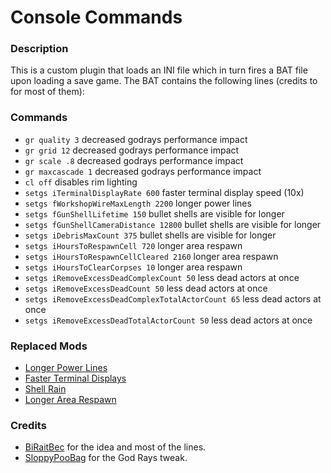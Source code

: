 # Console Commands

### Description

This is a custom plugin that loads an INI file which in turn fires a BAT file upon loading a save game. The BAT contains the following lines (credits to  for most of them):

### Commands

- `gr quality 3` decreased godrays performance impact
- `gr grid 12` decreased godrays performance impact
- `gr scale .8` decreased godrays performance impact
- `gr maxcascade 1` decreased godrays performance impact
- `cl off` disables rim lighting
- `setgs iTerminalDisplayRate 600` faster terminal display speed (10x)
- `setgs fWorkshopWireMaxLength 2200` longer power lines
- `setgs fGunShellLifetime 150` bullet shells are visible for longer
- `setgs fGunShellCameraDistance 12800` bullet shells are visible for longer
- `setgs iDebrisMaxCount 375` bullet shells are visible for longer
- `setgs iHoursToRespawnCell 720` longer area respawn
- `setgs iHoursToRespawnCellCleared 2160` longer area respawn
- `setgs iHoursToClearCorpses 10` longer area respawn
- `setgs iRemoveExcessDeadComplexCount 50` less dead actors at once
- `setgs iRemoveExcessDeadCount 50` less dead actors at once
- `setgs iRemoveExcessDeadComplexTotalActorCount 65` less dead actors at once
- `setgs iRemoveExcessDeadTotalActorCount 50` less dead actors at once

### Replaced Mods

- [Longer Power Lines](https://www.nexusmods.com/fallout4/mods/2241/)
- [Faster Terminal Displays](https://www.nexusmods.com/fallout4/mods/937)
- [Shell Rain](https://www.nexusmods.com/fallout4/mods/870)
- [Longer Area Respawn](https://www.nexusmods.com/fallout4/mods/1371)

### Credits

- [BiRaitBec](https://www.nexusmods.com/fallout4/mods/23556) for the idea and most of the lines.
- [SloppyPooBag](https://www.nexusmods.com/fallout4/mods/15211) for the God Rays tweak.